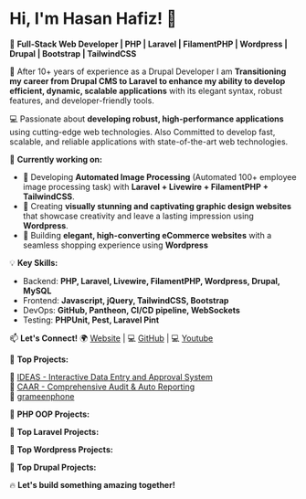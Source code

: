 # Hi, I'm Hasan Hafiz! 👋  

🚀 **Full-Stack Web Developer | PHP | Laravel | FilamentPHP | Wordpress | Drupal | Bootstrap | TailwindCSS**  

🔔 After 10+ years of experience as a Drupal Developer I am **Transitioning my career from Drupal CMS to Laravel to enhance my ability to develop efficient, dynamic, scalable applications** with its elegant syntax, robust features, and developer-friendly tools.

💻 Passionate about **developing robust, high-performance applications** using cutting-edge web technologies. Also Committed to develop fast, scalable, and reliable applications with state-of-the-art web technologies.

🔭 **Currently working on:**  
- 🚀 Developing **Automated Image Processing** (Automated 100+ employee image processing task) with **Laravel + Livewire + FilamentPHP + TailwindCSS**.
- 🚀 Creating **visually stunning and captivating graphic design websites** that showcase creativity and leave a lasting impression using **Wordpress**.
- 🚀 Building **elegant, high-converting eCommerce websites** with a seamless shopping experience using **Wordpress**


💡 **Key Skills:**  
- Backend: **PHP, Laravel, Livewire, FilamentPHP, Wordpress, Drupal, MySQL**  
- Frontend: **Javascript, jQuery, TailwindCSS, Bootstrap**  
- DevOps: **GitHub, Pantheon, CI/CD pipeline, WebSockets**  
- Testing: **PHPUnit, Pest, Laravel Pint**  

📫 **Let's Connect!**
🌍 [Website](https://dev-hasanhafiz.pantheonsite.io) |  💻 [GitHub](https://github.com/hasanhafiz)  |  💻 [Youtube](https://www.youtube.com/@filament-bd)  

🚀 **Top Projects:**  

🔹 [IDEAS - Interactive Data Entry and Approval System ](https://pidimfoundation.xyz/)  
🔹 [CAAR - Comprehensive Audit & Auto Reporting](https://caar.pidimfoundation.xyz)  
🔹 [grameenphone](https://www.grameenphone.com/)  

🚀 **PHP OOP Projects:**  

🚀 **Top Laravel Projects:**  

🚀 **Top Wordpress Projects:**

🚀 **Top Drupal Projects:**  

🔥 **Let's build something amazing together!**  

